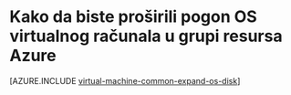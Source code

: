<properties
   pageTitle="Kako da biste proširili pogon OS virtualnog računala u grupi resursa Azure | Microsoft Azure"
   description="U ovom se članku objašnjava se pristup za proširivanje veličina OS pogon virtualnog računala pomoću komponente Powershell Azure Voditelj resursa."
   services="virtual-machines-windows"
   documentationCenter=""
   authors="kirpasingh"
   manager="roshar"
   editor=""
   tags="azure-resource-manager"/>

<tags
   ms.service="virtual-machines-windows"
   ms.devlang="na"
   ms.topic="article"
   ms.tgt_pltfrm="vm-windows"
   ms.workload="infrastructure-services"
   ms.date="10/18/2016"
   ms.author="kirpas"/>

# <a name="how-to-expand-the-os-drive-of-a-virtual-machine-in-an-azure-resource-group"></a>Kako da biste proširili pogon OS virtualnog računala u grupi resursa Azure

[AZURE.INCLUDE [virtual-machine-common-expand-os-disk](../../includes/virtual-machines-common-expand-os-disk.md)]

